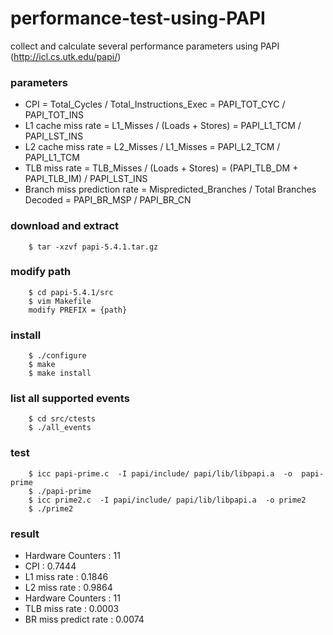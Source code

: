 performance-test-using-PAPI 
=========================================
collect and calculate several performance parameters using PAPI (http://icl.cs.utk.edu/papi/) 

### parameters
* CPI =  Total_Cycles /  Total_Instructions_Exec = PAPI_TOT_CYC / PAPI_TOT_INS
* L1 cache miss rate  = L1_Misses / (Loads  + Stores) = PAPI_L1_TCM / PAPI_LST_INS
* L2 cache miss rate  = L2_Misses / L1_Misses = PAPI_L2_TCM / PAPI_L1_TCM
* TLB miss rate = TLB_Misses / (Loads + Stores) = (PAPI_TLB_DM  + PAPI_TLB_IM) / PAPI_LST_INS
* Branch miss prediction rate  = Mispredicted_Branches  / Total Branches Decoded = PAPI_BR_MSP / PAPI_BR_CN

### download and extract
        $ tar -xzvf papi-5.4.1.tar.gz
		
### modify path
        $ cd papi-5.4.1/src
        $ vim Makefile
        modify PREFIX = {path}
### install
        $ ./configure
        $ make
        $ make install
### list all supported events
        $ cd src/ctests
        $ ./all_events
### test
        $ icc papi-prime.c  -I papi/include/ papi/lib/libpapi.a  -o  papi-prime
        $ ./papi-prime
        $ icc prime2.c  -I papi/include/ papi/lib/libpapi.a  -o prime2 
        $ ./prime2
### result
* Hardware Counters     : 11
* CPI                   : 0.7444
* L1 miss rate          : 0.1846
* L2 miss rate          : 0.9864
* Hardware Counters     : 11
* TLB miss rate         : 0.0003
* BR miss predict rate  : 0.0074
        
				
